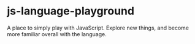 # js-language-playground
A place to simply play with JavaScript. Explore new things, and become more familiar overall with the language.
